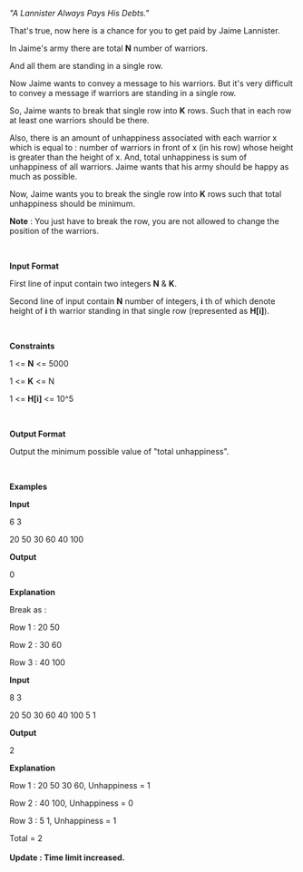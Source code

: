 <p><em>"A Lannister Always Pays His Debts."</em></p>
<p>That's true, now here is a chance for you to get paid by Jaime Lannister.</p>
<p>In Jaime's army there are total <strong>N</strong> number of warriors.</p>
<p>And all them are standing in a single row.</p>
<p>Now Jaime wants to convey a message to his warriors. But it's very difficult to convey a message if warriors are standing in a single row.</p>
<p>So, Jaime wants to break that single row into <strong>K</strong> rows. Such that in each row at least one warriors should be there.</p>
<p>Also, there is an amount of unhappiness associated with each warrior x which is equal to : number of warriors in front of x (in his row) whose height is greater than the height of x. And, total unhappiness is sum of unhappiness of all warriors. Jaime wants that his army should be happy as much as possible.</p>
<p>Now, Jaime wants you to break the single row into <strong>K</strong> rows such that total unhappiness should be minimum.</p>
<p><strong>Note</strong> : You just have to break the row, you are not allowed to change the position of the warriors.</p>
<p>&nbsp;</p>
<p><strong>Input Format</strong></p>
<p>First line of input contain two integers <strong>N</strong> &amp; <strong>K</strong>.</p>
<p>Second line of input contain <strong>N</strong> number of integers, <strong>i</strong> th of which denote height of <strong>i</strong> th warrior standing in that single row (represented as <strong>H[i]</strong>).</p>
<p>&nbsp;</p>
<p><strong>Constraints</strong></p>
<p>1 &lt;= <strong>N</strong> &lt;= 5000</p>
<p>1 &lt;= <strong>K</strong> &lt;= N</p>
<p>1 &lt;= <strong>H[i]</strong> &lt;= 10^5</p>
<p>&nbsp;</p>
<p><strong>Output Format</strong></p>
<p>Output the minimum possible value of "total unhappiness".</p>
<p>&nbsp;</p>
<p><strong>Examples</strong>&nbsp;</p>
<p><strong>Input</strong></p>
<p>6 3</p>
<p>20 50 30 60 40 100</p>
<p><strong>Output</strong></p>
<p>0</p>
<p><strong>Explanation</strong></p>
<p>Break as :</p>
<p>Row 1 : 20 50</p>
<p>Row 2 : 30 60</p>
<p>Row 3 : 40 100</p>
<p><strong>Input</strong></p>
<p>8 3</p>
<p>20 50 30 60 40 100 5 1</p>
<p><strong>Output</strong></p>
<p>2</p>
<p><strong>Explanation</strong></p>
<p>Row 1 : 20 50 30 60, Unhappiness = 1</p>
<p>Row 2 : 40 100, Unhappiness = 0</p>
<p>Row 3 : 5 1, Unhappiness = 1</p>
<p>Total = 2<br><br><strong>Update : Time limit increased.</strong></p>